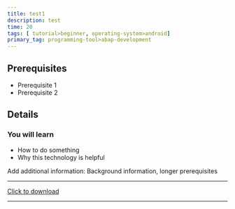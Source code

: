```yaml
---
title: test1
description: test
time: 20
tags: [ tutorial>beginner, operating-system>android]
primary_tag: programming-tool>abap-development
---
```


## Prerequisites
 - Prerequisite 1
 - Prerequisite 2

## Details
### You will learn
  - How to do something
  - Why this technology is helpful

Add additional information: Background information, longer prerequisites

---
[Click to download](11.sql)





---

